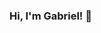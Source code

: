 ### Hi, I'm Gabriel! 👋

<!--
**gabrielsl96/gabrielsl96** is a ✨ _special_ ✨ repository because its `README.md` (this file) appears on your GitHub profile.

Here are some ideas to get you started:

- 🔭 I’m currently working on ...
- 🌱 I’m currently learning to build a [basic motor graphic of Wolfstein 3D](https://github.com/gabrielsl96/cub3d)
<!--
**- 👯 I’m looking to collaborate on ...
- 🤔 I’m looking for help with 

- 💬 Ask me about C, Python, Java, or anything.
- 📫 How to reach me: [gsousalucas@outlook.com](mailto:gsousalucas@outlook.com) | slack 42: gsousa-l
- ⚡ Fun fact: I'm a graduate music teacher and I love help any people.
-->
